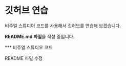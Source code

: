 # 깃허브 연습

비주얼 스튜디어 코드를 사용해서 깃허브를 연습해 보겠습니다.



**README.md 파일**을 작성 중입니다.

*** 비주얼 스튜디오 코드

README 파일 수정